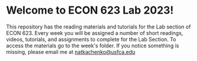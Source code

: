 # Welcome to ECON 623 Lab 2023!
 
This repository has the reading materials and tutorials for the Lab section of ECON 623. Every week you will be assigned a number of short readings, videos, tutorials, and assignments to complete for the Lab Section. To access the materials go to the week's folder. If you notice something is missing, please email me at natkachenko@usfca.edu



